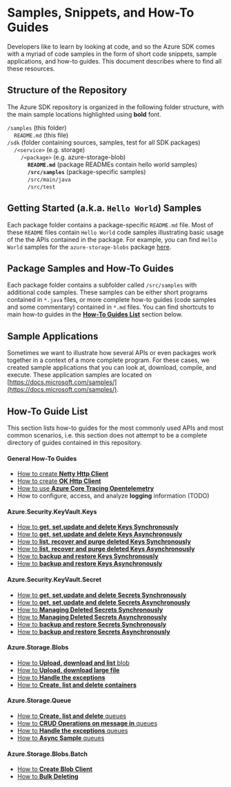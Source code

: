 # Samples, Snippets, and How-To Guides

Developers like to learn by looking at code, and so the Azure SDK comes with a myriad of code samples in the form of short code snippets, sample applications, and how-to guides. This document describes where to find all these resources.

## Structure of the Repository
The Azure SDK repository is organized in the following folder structure, with the main sample locations highlighted using **bold** font.

`/samples` (this folder)<br>
&nbsp;&nbsp;&nbsp;&nbsp;`README.md` (this file)<br>
`/sdk` (folder containing sources, samples, test for all SDK packages)<br>
&nbsp;&nbsp;&nbsp;&nbsp;`/<service>` (e.g. storage)<br>
&nbsp;&nbsp;&nbsp;&nbsp;&nbsp;&nbsp;&nbsp;&nbsp;`/<package>` (e.g. azure-storage-blob)<br>
&nbsp;&nbsp;&nbsp;&nbsp;&nbsp;&nbsp;&nbsp;&nbsp;&nbsp;&nbsp;&nbsp;&nbsp;**`README.md`** (package READMEs contain hello world samples)<br>
&nbsp;&nbsp;&nbsp;&nbsp;&nbsp;&nbsp;&nbsp;&nbsp;&nbsp;&nbsp;&nbsp;&nbsp;**`/src/samples`** (package-specific samples)<br>
&nbsp;&nbsp;&nbsp;&nbsp;&nbsp;&nbsp;&nbsp;&nbsp;&nbsp;&nbsp;&nbsp;&nbsp;`/src/main/java`<br>
&nbsp;&nbsp;&nbsp;&nbsp;&nbsp;&nbsp;&nbsp;&nbsp;&nbsp;&nbsp;&nbsp;&nbsp;`/src/test`<br>

##  Getting Started (a.k.a. `Hello World`) Samples
Each package folder contains a package-specific `README.md` file. Most of these `README` files contain `Hello World` code samples illustrating basic usage of the the APIs contained in the package. For example, you can find `Hello World` samples for the `azure-storage-blobs` package [here](https://github.com/Azure/azure-sdk-for-java/blob/main/sdk/storage/azure-storage-blob/README.md#examples).

## Package Samples and How-To Guides
Each package folder contains a subfolder called `/src/samples` with additional code samples. These samples can be either short programs contained in `*.java` files, or more complete how-to guides (code samples and some commentary) contained in `*.md` files. You can find shortcuts to main how-to guides in the [**How-To Guides List**](#how-to-guide-list) section below.

## Sample Applications
Sometimes we want to illustrate how several APIs or even packages work together in a context of a more complete program. For these cases, we created sample applications that you can look at, download, compile, and execute. These application samples are located on 
[https://docs.microsoft.com/samples/](https://docs.microsoft.com/samples/).

## How-To Guide List
This section lists how-to guides for the most commonly used APIs and most common scenarios, i.e. this section does not attempt to be a complete directory of guides contained in this repository. 

#### General How-To Guides
- [How to create **Netty Http Client**](https://github.com/Azure/azure-sdk-for-java/tree/main/sdk/core/azure-core-http-netty#examples)
- [How to create **OK Http Client**](https://github.com/Azure/azure-sdk-for-java/tree/main/sdk/core/azure-core-http-okhttp#examples)
- [How to use **Azure Core Tracing Opentelemetry**](https://github.com/Azure/azure-sdk-for-java/tree/main/sdk/core/azure-core-tracing-opentelemetry#examples)
- How to configure, access, and analyze **logging** information (TODO)

#### Azure.Security.KeyVault.Keys
- [How to **get, set,update and delete Keys Synchronously**](https://github.com/Azure/azure-sdk-for-java/blob/main/sdk/keyvault/azure-security-keyvault-keys/src/samples/java/com/azure/security/keyvault/keys/HelloWorld.java)
- [How to **get, set,update and delete Keys Asynchronously**](https://github.com/Azure/azure-sdk-for-java/blob/main/sdk/keyvault/azure-security-keyvault-keys/src/samples/java/com/azure/security/keyvault/keys/HelloWorldAsync.java)
- [How to **list, recover and purge deleted Keys Synchronously**](https://github.com/Azure/azure-sdk-for-java/blob/main/sdk/keyvault/azure-security-keyvault-keys/src/samples/java/com/azure/security/keyvault/keys/ManagingDeletedKeys.java) 
- [How to **list, recover and purge deleted Keys Asynchronously**](https://github.com/Azure/azure-sdk-for-java/blob/main/sdk/keyvault/azure-security-keyvault-keys/src/samples/java/com/azure/security/keyvault/keys/ManagingDeletedKeysAsync.java) 
- [How to **backup and restore Keys Synchronously**](https://github.com/Azure/azure-sdk-for-java/blob/main/sdk/keyvault/azure-security-keyvault-keys/src/samples/java/com/azure/security/keyvault/keys/BackupAndRestoreOperations.java)
- [How to **backup and restore Keys Asynchronously**](https://github.com/Azure/azure-sdk-for-java/blob/main/sdk/keyvault/azure-security-keyvault-keys/src/samples/java/com/azure/security/keyvault/keys/ManagingDeletedKeysAsync.java)

#### Azure.Security.KeyVault.Secret
- [How to **get, set,update and delete Secrets Synchronously**](https://github.com/Azure/azure-sdk-for-java/blob/main/sdk/keyvault/azure-security-keyvault-secrets/src/samples/java/com/azure/security/keyvault/secrets/HelloWorld.java)
- [How to **get, set,update and delete Secrets Asynchronously**](https://github.com/Azure/azure-sdk-for-java/blob/main/sdk/keyvault/azure-security-keyvault-secrets/src/samples/java/com/azure/security/keyvault/secrets/HelloWorldAsync.java)
- [How to **Managing Deleted Secrets Synchronously**](https://github.com/Azure/azure-sdk-for-java/blob/main/sdk/keyvault/azure-security-keyvault-secrets/src/samples/java/com/azure/security/keyvault/secrets/ManagingDeletedSecrets.java) 
- [How to **Managing Deleted Secrets Asynchronously**](https://github.com/Azure/azure-sdk-for-java/blob/main/sdk/keyvault/azure-security-keyvault-secrets/src/samples/java/com/azure/security/keyvault/secrets/ManagingDeletedSecretsAsync.java) 
- [How to **backup and restore Secrets Synchronously**](https://github.com/Azure/azure-sdk-for-java/blob/main/sdk/keyvault/azure-security-keyvault-secrets/src/samples/java/com/azure/security/keyvault/secrets/BackupAndRestoreOperations.java)
- [How to **backup and restore Secrets Asynchronously**](https://github.com/Azure/azure-sdk-for-java/blob/main/sdk/keyvault/azure-security-keyvault-secrets/src/samples/java/com/azure/security/keyvault/secrets/BackupAndRestoreOperationsAsync.java)


#### Azure.Storage.Blobs
- [How to **Upload, download and list** blob](https://github.com/Azure/azure-sdk-for-java/blob/main/sdk/storage/azure-storage-blob/src/samples/java/com/azure/storage/blob/BasicExample.java)
- [How to **Upload, download large file**](https://github.com/Azure/azure-sdk-for-java/blob/main/sdk/storage/azure-storage-blob/src/samples/java/com/azure/storage/blob/FileTransferExample.java)
- [How to **Handle the exceptions**](https://github.com/Azure/azure-sdk-for-java/blob/main/sdk/storage/azure-storage-blob/src/samples/java/com/azure/storage/blob/StorageErrorHandlingExample.java)
- [How to **Create, list and delete containers**](https://github.com/Azure/azure-sdk-for-java/blob/main/sdk/storage/azure-storage-blob/src/samples/java/com/azure/storage/blob/ListContainersExample.java)

#### Azure.Storage.Queue
- [How to **Create, list and delete** queues](https://github.com/Azure/azure-sdk-for-java/blob/main/sdk/storage/azure-storage-queue/src/samples/java/com/azure/storage/queue/QueueServiceSamples.java)
- [How to **CRUD Operations on message in** queues](https://github.com/Azure/azure-sdk-for-java/blob/main/sdk/storage/azure-storage-queue/src/samples/java/com/azure/storage/queue/MessageSamples.java)
- [How to **Handle the exceptions** queues](https://github.com/Azure/azure-sdk-for-java/blob/main/sdk/storage/azure-storage-queue/src/samples/java/com/azure/storage/queue/QueueExceptionSamples.java)
- [How to **Async Sample** queues](https://github.com/Azure/azure-sdk-for-java/blob/main/sdk/storage/azure-storage-queue/src/samples/java/com/azure/storage/queue/AsyncSamples.java)

#### Azure.Storage.Blobs.Batch

- [How to **Create Blob Client**](https://github.com/Azure/azure-sdk-for-java/blob/main/sdk/storage/azure-storage-blob-batch/src/samples/java/com/azure/storage/blob/batch/ReadmeSamples.java)
- [How to **Bulk Deleting**](https://github.com/Azure/azure-sdk-for-java/blob/main/sdk/storage/azure-storage-blob-batch/src/samples/java/com/azure/storage/blob/batch/ReadmeSamples.java)
